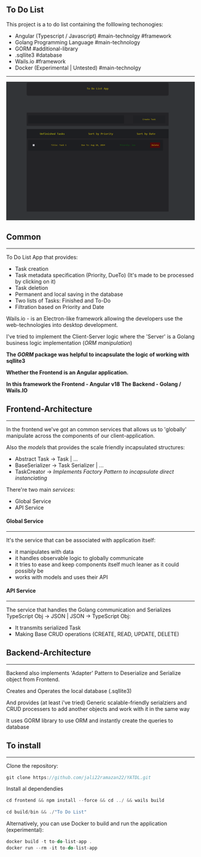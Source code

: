 
## To Do List

This project is a to do list containing the folllowing techonogies:
- Angular (Typescript / Javascript) #main-technolgy #framework
- Golang Programming Language #main-technology
- GORM #additional-library 
- .sqllite3 #database
- Wails.io #framework
- Docker (Experimental | Untested) #main-technolgy 
---

![UI.png](UI.png)

## Common
---

To Do List App that provides:
- Task creation
- Task metadata specification (Priority, DueTo) (It's made to be processed by clicking on it)
- Task deletion
- Permanent and local saving in the database
- Two lists of Tasks: Finished and To-Do
- Filtration based on Priority and Date


Wails.io - is an Electron-like framework allowing the developers use the web-technologies into desktop development.

I've tried to implement the Client-Server logic where the 'Server' is a Golang business logic implementation (*ORM manipulation*)

**The *GORM* package was helpful to incapsulate the logic of working with sqllite3**

**Whether the Frontend is an Angular application.**

**In this framework the Frontend - Angular v18**
**The Backend - Golang / Wails.IO**


## Frontend-Architecture
---

In the frontend we've got an common services that allows us to 'globally' manipulate across the components of our client-application.

Also the *models* that provides the scale friendly incapsulated structures:
- Abstract Task -> Task | ...
- BaseSerializer -> Task Serializer | ...
- TaskCreator -> *Implements Factory Pattern to incapsulate direct instanciating*


There're two main *services*:
- Global Service
- API Service

#### Global Service
---
It's the service that can be associated with application itself:
- it manipulates with data
- it handles observable logic to globally communicate
- it tries to ease and keep components itself much leaner as it could possibly be
- works with models and uses their API
#### API Service
----
The service that handles the Golang communication and Serializes TypeScript Obj -> JSON | JSON -> TypeScript Obj:
- It transmits serialized Task
- Making Base CRUD operations (CREATE, READ, UPDATE, DELETE)


## Backend-Architecture
----

Backend also implements 'Adapter' Pattern to Deserialize and Serialize object from Frontend.

Creates and Operates the local database (.sqllite3)

And provides (at least i've tried) Generic scalable-friendly serialziers and CRUD processers to
add another objects and work with it in the same way

It uses GORM library to use ORM and instantly create the queries to database


## To install 
----
Clone the repository:
```c
git clone https://github.com/jali22ramazan22/YATDL.git
```

Install al dependendies 
```c
cd frontend && npm install --force && cd ../ && wails build 
```

```c
cd build/bin && ./"To Do List"
```

Alternatively, you can use Docker to build and run the application (experimental):
```c
docker build -t to-do-list-app .
docker run --rm -it to-do-list-app
```







